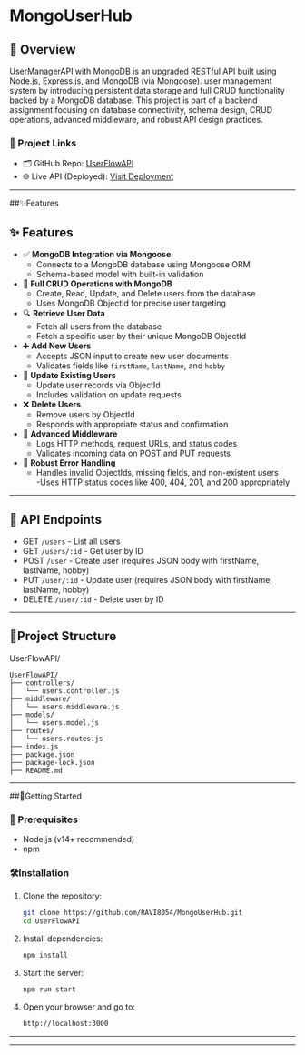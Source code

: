 ﻿# MongoUserHub
## 📌 Overview
UserManagerAPI with MongoDB is an upgraded RESTful API built using Node.js, Express.js, and MongoDB (via Mongoose).  user management system by introducing persistent data storage and full CRUD functionality backed by a MongoDB database.
This project is part of a backend assignment focusing on database connectivity, schema design, CRUD operations, advanced middleware, and robust API design practices.
### 🔗 Project Links
- 🗂️ GitHub Repo: [UserFlowAPI](https://github.com/RAVI8054/MongoUserHub)
- 🌐 Live API (Deployed): [Visit Deployment](-)

---
##✨Features
## ✨ Features
- ✅ **MongoDB Integration via Mongoose**
  - Connects to a MongoDB database using Mongoose ORM  
  - Schema-based model with built-in validation
- 🔁 **Full CRUD Operations with MongoDB**
  - Create, Read, Update, and Delete users from the database  
  - Uses MongoDB ObjectId for precise user targeting
- 🔍 **Retrieve User Data**
  - Fetch all users from the database  
  - Fetch a specific user by their unique MongoDB ObjectId
- ➕ **Add New Users**
  - Accepts JSON input to create new user documents  
  - Validates fields like `firstName`, `lastName`, and `hobby`
- 🔄 **Update Existing Users**
  - Update user records via ObjectId  
  - Includes validation on update requests
- ❌ **Delete Users**
  - Remove users by ObjectId  
  - Responds with appropriate status and confirmation
- 🧩 **Advanced Middleware**
  - Logs HTTP methods, request URLs, and status codes  
  - Validates incoming data on POST and PUT requests
- 🛑 **Robust Error Handling**
  - Handles invalid ObjectIds, missing fields, and non-existent users  
  -Uses HTTP status codes like 400, 404, 201, and 200 appropriately
 ---
##  🔗 API Endpoints
- GET `/users` - List all users
- GET `/users/:id` - Get user by ID
- POST `/user` - Create user (requires JSON body with firstName, lastName, hobby)
- PUT `/user/:id` - Update user (requires JSON body with firstName, lastName, hobby)
- DELETE `/user/:id` - Delete user by ID
--- 
## 📁Project Structure
UserFlowAPI/
```
UserFlowAPI/
├── controllers/
│   └── users.controller.js
├── middleware/
│   └── users.middleware.js
├── models/
│   └── users.model.js
├── routes/
│   └── users.routes.js
├── index.js
├── package.json
├── package-lock.json
├── README.md
```
---
##🚀Getting Started
### 📁 Prerequisites
- Node.js (v14+ recommended)
- npm
### 🛠️Installation
1. Clone the repository:
   ```bash
   git clone https://github.com/RAVI8054/MongoUserHub.git
   cd UserFlowAPI
2. Install dependencies:
   ```bash
   npm install 
3. Start the server:
   ```bash
   npm run start
4. Open your browser and go to:
    ```bash
    http://localhost:3000
---

---

